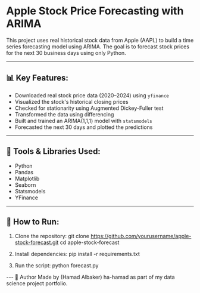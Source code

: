 # Apple Stock Price Forecasting with ARIMA

This project uses real historical stock data from Apple (AAPL) to build a time series forecasting model using ARIMA. The goal is to forecast stock prices for the next 30 business days using only Python.

---

## 📊 Key Features:
- Downloaded real stock price data (2020–2024) using `yfinance`
- Visualized the stock's historical closing prices
- Checked for stationarity using Augmented Dickey-Fuller test
- Transformed the data using differencing
- Built and trained an ARIMA(1,1,1) model with `statsmodels`
- Forecasted the next 30 days and plotted the predictions

---

## 🧠 Tools & Libraries Used:
- Python
- Pandas
- Matplotlib
- Seaborn
- Statsmodels
- YFinance

---

## 🧪 How to Run:
1. Clone the repository:
git clone https://github.com/yourusername/apple-stock-forecast.git
cd apple-stock-forecast

2. Install dependencies:
pip install -r requirements.txt

3. Run the script:
python forecast.py

--- 📌 Author
Made by (Hamad Albaker) ha-hamad as part of my data science project portfolio.
